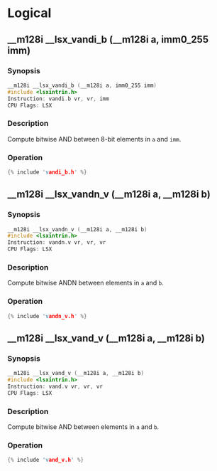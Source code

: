 # Logical

## __m128i __lsx_vandi_b (__m128i a, imm0_255 imm)

### Synopsis

```c++
__m128i __lsx_vandi_b (__m128i a, imm0_255 imm)
#include <lsxintrin.h>
Instruction: vandi.b vr, vr, imm
CPU Flags: LSX
```

### Description

Compute bitwise AND between 8-bit elements in `a` and `imm`.

### Operation

```c++
{% include 'vandi_b.h' %}
```

## __m128i __lsx_vandn_v (__m128i a, __m128i b)

### Synopsis

```c++
__m128i __lsx_vandn_v (__m128i a, __m128i b)
#include <lsxintrin.h>
Instruction: vandn.v vr, vr, vr
CPU Flags: LSX
```

### Description

Compute bitwise ANDN between elements in `a` and `b`.

### Operation

```c++
{% include 'vandn_v.h' %}
```

## __m128i __lsx_vand_v (__m128i a, __m128i b)

### Synopsis

```c++
__m128i __lsx_vand_v (__m128i a, __m128i b)
#include <lsxintrin.h>
Instruction: vand.v vr, vr, vr
CPU Flags: LSX
```

### Description

Compute bitwise AND between elements in `a` and `b`.

### Operation

```c++
{% include 'vand_v.h' %}
```
